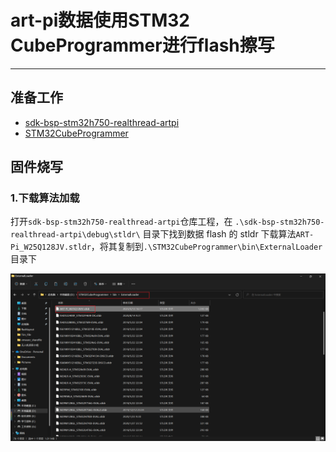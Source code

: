 # art-pi数据使用STM32 CubeProgrammer进行flash擦写

---

## 准备工作

* [sdk-bsp-stm32h750-realthread-artpi](https://github.com/RT-Thread-Studio/sdk-bsp-stm32h750-realthread-artpi)
* [STM32CubeProgrammer](https://www.st.com/en/development-tools/stm32cubeprog.html#get-software)

## 固件烧写

### 1.下载算法加载

打开`sdk-bsp-stm32h750-realthread-artpi`仓库工程，在 `.\sdk-bsp-stm32h750-realthread-artpi\debug\stldr\` 目录下找到数据 flash 的 stldr 下载算法`ART-Pi_W25Q128JV.stldr`，将其复制到`.\STM32CubeProgrammer\bin\ExternalLoader`目录下

![image-20230513164311504](https://raw.githubusercontent.com/kurisaW/picbed/main/img2023/202305131643864.png)

